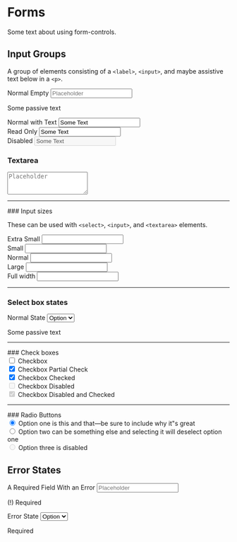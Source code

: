 # Forms

Some text about using form-controls.

## Input Groups

A group of elements consisting of a `<label>`, `<input>`, and maybe assistive text below in a `<p>`.

<div class="form-group">
  <label for="text-normal-0">Normal  Empty</label>
  <input type="text" id="text-normal-0" class="form-control" placeholder="Placeholder">
  <p class="info-block">Some passive text</p>
</div>

<div class="form-group">
  <label for="text-normal-1">Normal with Text</label>
  <input type="text" id="text-normal-1" class="form-control" placeholder="Placeholder text" value="Some Text">
</div>

<div class="form-group">
  <label for="text-normal-2">Read Only</label>
  <input type="text" id="text-normal-2" class="form-control" value="Some Text" readonly>
</div>

<div class="form-group">
  <label for="text-normal-3">Disabled</label>
  <input type="text" id="text-normal-3" class="form-control" value="Some Text" disabled>
</div>

### Textarea

<div class="form-group">
  <label for="textarea-normal-0"></label>
  <textarea type="text" id="textarea-normal-0" class="form-control" placeholder="Placeholder" rows="3"></textarea>
</div>

<hr>
### Input sizes

These can be used with `<select>`, `<input>`, and `<textarea>` elements.

<div class="form-group">
  <label for="text-size-1">Extra Small</label>
  <input type="text" id="text-size-1" class="form-control form-control--xs">
</div>
<div class="form-group">
  <label for="text-size-2">Small</label>
  <input type="text" id="text-size-2" class="form-control form-control--sm">
</div>
<div class="form-group">
  <label for="text-size-3">Normal</label>
  <input type="text" id="text-size-3" class="form-control">
</div>
<div class="form-group">
  <label for="text-size-4">Large</label>
  <input type="text" id="text-size-4" class="form-control form-control--lg">
</div>
<div class="form-group">
  <label for="text-size-5">Full width</label>
  <input type="text" id="text-size-5" class="form-control form-control--full">
</div>

<hr>

### Select box states

<div class="form-group">
  <label form="select-normal-1">Normal State</label>
  <select id="select-normal-1" class="form-control">
    <option>Option</option>
    <option>Option</option>
    <option>Option</option>
  </select>
  <p class="info-block">Some passive text</p>
</div>

<hr>
### Check boxes

<div class="form-checkbox">
  <label>
    <input type="checkbox" class="form-checkbox--input" value=""/>
    Checkbox
  </label>
</div>

<div class="form-checkbox">
  <label>
    <input type="checkbox" value="" class="form-checkbox--input checkbox-partial" checked/>
      Checkbox Partial Check
  </label>
</div>

<div class="form-checkbox">
  <label>
    <input type="checkbox" class="form-checkbox--input" value="" checked/>
    Checkbox Checked
  </label>
</div>

<div class="form-checkbox">
  <label>
    <input type="checkbox" value="" class="form-checkbox--input" disabled/>
      Checkbox Disabled
  </label>
</div>

<div class="form-checkbox">
  <label>
    <input type="checkbox" value="" class="form-checkbox--input" disabled checked/>
      Checkbox Disabled and Checked
  </label>
</div>

<hr>
### Radio Buttons

<div class="form-radio">
  <label>
    <input type="radio" class="form-radio--input" name="optionsRadios" id="optionsRadios1" value="option1" checked>
    Option one is this and that&mdash;be sure to include why it"s great
  </label>
</div>
<div class="form-radio">
  <label>
    <input type="radio" class="form-radio--input" name="optionsRadios" id="optionsRadios2" value="option2">
    Option two can be something else and selecting it will deselect option one
  </label>
</div>
<div class="form-radio">
  <label>
    <input type="radio" class="form-radio--input" name="optionsRadios" id="optionsRadios3" value="option3" disabled>
    Option three is disabled
  </label>
</div>

## Error States


<div class="form-group has-error">
  <label for="text-info-2" class="is-required">A Required Field With an Error</label>
  <input type="text" id="text-info-2" class="form-control" placeholder="Placeholder">
  <p class="info-block">(!) Required</p>
</div>

<div class="form-group has-error">
  <label form="select-normal-2" class="is-required">Error State</label>
  <select id="select-normal-2" class="form-control">
    <option>Option</option>
    <option>Option</option>
    <option>Option</option>
  </select>
  <p class="info-block">Required</p>
</div>
